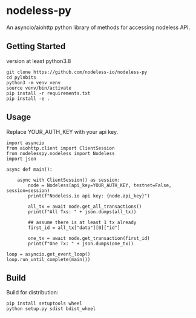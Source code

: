 # nodeless-py

An asyncio/aiohttp python library of methods for accessing nodeless API. 

## Getting Started

version at least python3.8

```
git clone https://github.com/nodeless-io/nodeless-py
cd pylnbits
python3 -m venv venv
source venv/bin/activate
pip install -r requirements.txt
pip install -e .
```

## Usage

Replace YOUR_AUTH_KEY with your api key.

```
import asyncio
from aiohttp.client import ClientSession
from nodelesspy.nodeless import Nodeless
import json

async def main():

    async with ClientSession() as session:
        node = Nodeless(api_key=YOUR_AUTH_KEY, testnet=False, session=session)
        print(f"Nodeless.io api key: {node.api_key}")

        all_tx = await node.get_all_transactions()
        print(f"All Txs: " + json.dumps(all_tx))

        ## assume there is at least 1 tx already
        first_id = all_tx["data"][0]["id"]

        one_tx = await node.get_transaction(first_id)
        print(f"One Tx: " + json.dumps(one_tx))

loop = asyncio.get_event_loop()
loop.run_until_complete(main())
```

## Build

Build for distribution:

```
pip install setuptools wheel
python setup.py sdist bdist_wheel
```
